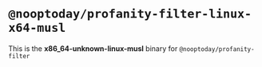 # `@nooptoday/profanity-filter-linux-x64-musl`

This is the **x86_64-unknown-linux-musl** binary for `@nooptoday/profanity-filter`

